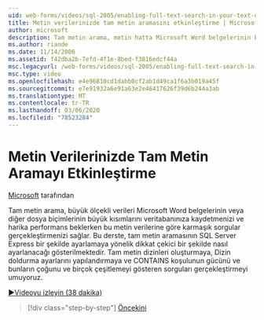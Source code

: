 ```yaml
---
uid: web-forms/videos/sql-2005/enabling-full-text-search-in-your-text-data
title: Metin verilerinizde tam metin aramasını etkinleştirme | Microsoft Docs
author: microsoft
description: Tam metin arama, metin hatta Microsoft Word belgelerinin büyük kısımlarını veya diğer dosya biçimlerini veritabanınıza kaydetmenizi sağlar ve karmaşık Qu...
ms.author: riande
ms.date: 11/14/2006
ms.assetid: f42dba2b-7efd-4f1e-8bed-f3816edcf44a
msc.legacyurl: /web-forms/videos/sql-2005/enabling-full-text-search-in-your-text-data
msc.type: video
ms.openlocfilehash: e4e96810cd1dabb0cf2ab1d49ca1f6a3b019a45f
ms.sourcegitcommit: e7e91932a6e91a63e2e46417626f39d6b244a3ab
ms.translationtype: MT
ms.contentlocale: tr-TR
ms.lasthandoff: 03/06/2020
ms.locfileid: "78523284"
---
```

# <a name="enabling-full-text-search-in-your-text-data"></a>Metin Verilerinizde Tam Metin Aramayı Etkinleştirme

[Microsoft](https://github.com/microsoft) tarafından

Tam metin arama, büyük ölçekli verileri Microsoft Word belgelerinin veya diğer dosya biçimlerinin büyük kısımlarını veritabanınıza kaydetmenizi ve harika performans beklerken bu metin verilerine göre karmaşık sorgular gerçekleştirmenizi sağlar. Bu derste, tam metin aramasının SQL Server Express bir şekilde ayarlamaya yönelik dikkat çekici bir şekilde nasıl ayarlanacağı gösterilmektedir. Tam metin dizinleri oluşturmaya, Dizin doldurma ayarlarını yapılandırmaya ve CONTAINS koşulunun gücünü ve bunların çoğunu ve birçok çeşitlemeyi gösteren sorguları gerçekleştirmeyi umuyoruz.

[&#9654;Videoyu izleyin (38 dakika)](https://channel9.msdn.com/Blogs/ASP-NET-Site-Videos/enabling-full-text-search-in-your-text-data)

> [!div class="step-by-step"]
> [Öncekini](creating-and-using-stored-procedures.md)

